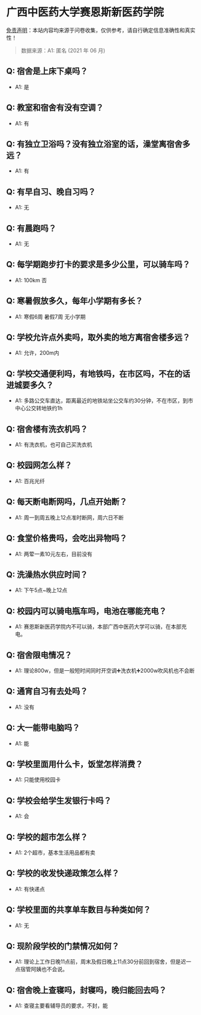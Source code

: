 # 广西中医药大学赛恩斯新医药学院

[免责声明](https://colleges.chat/#_3)：本站内容均来源于问卷收集，仅供参考，请自行确定信息准确性和真实性！

> 数据来源：A1: 匿名 (2021 年 06 月)

## Q: 宿舍是上床下桌吗？

- A1: 是

## Q: 教室和宿舍有没有空调？

- A1: 有

## Q: 有独立卫浴吗？没有独立浴室的话，澡堂离宿舍多远？

- A1: 有

## Q: 有早自习、晚自习吗？

- A1: 无

## Q: 有晨跑吗？

- A1: 无

## Q: 每学期跑步打卡的要求是多少公里，可以骑车吗？

- A1: 100km 否

## Q: 寒暑假放多久，每年小学期有多长？

- A1: 寒假6周 暑假7周 无小学期

## Q: 学校允许点外卖吗，取外卖的地方离宿舍楼多远？

- A1: 允许，200m内

## Q: 学校交通便利吗，有地铁吗，在市区吗，不在的话进城要多久？

- A1: 多路公交车直达，距离最近的地铁站坐公交车约30分钟，不在市区，到市中心公交转地铁约1h

## Q: 宿舍楼有洗衣机吗？

- A1: 有洗衣机，也可自己买洗衣机

## Q: 校园网怎么样？

- A1: 百兆光纤

## Q: 每天断电断网吗，几点开始断？

- A1: 周一到周五晚上12点准时断网，周六日不断

## Q: 食堂价格贵吗，会吃出异物吗？

- A1: 两荤一素10元左右，目前没有

## Q: 洗澡热水供应时间？

- A1: 下午5点\~晚上12点

## Q: 校园内可以骑电瓶车吗，电池在哪能充电？

- A1: 赛恩斯新医药学院内不可以骑，本部广西中医药大学可以骑，在本部充电。

## Q: 宿舍限电情况？

- A1: 理论800w，但是一般短时间同时开空调➕洗衣机➕2000w吹风机也不会断

## Q: 通宵自习有去处吗？

- A1: 没有

## Q: 大一能带电脑吗？

- A1: 能

## Q: 学校里面用什么卡，饭堂怎样消费？

- A1: 只能使用校园卡

## Q: 学校会给学生发银行卡吗？

- A1: 会

## Q: 学校的超市怎么样？

- A1: 2个超市，基本生活用品都有卖

## Q: 学校的收发快递政策怎么样？

- A1: 有快递点

## Q: 学校里面的共享单车数目与种类如何？

- A1: 无

## Q: 现阶段学校的门禁情况如何？

- A1: 理论上工作日晚11点前，周末及假日晚上11点30分前回到宿舍，但是迟一点宿管阿姨也不会说。

## Q: 宿舍晚上查寝吗，封寝吗，晚归能回去吗？

- A1: 查寝主要看辅导员的要求，不封，能

